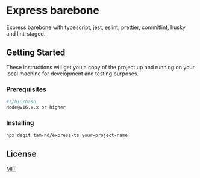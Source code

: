 # Express barebone

Express barebone with typescript, jest, eslint, prettier, commitlint, husky and lint-staged.

## Getting Started

These instructions will get you a copy of the project up and running on your local machine for development and testing purposes.

### Prerequisites

```bash
#!/bin/bash
Node@v16.x.x or higher
```

### Installing

```bash
npx degit tam-nd/express-ts your-project-name
```

## License

[MIT](https://opensource.org/licenses/MIT)
